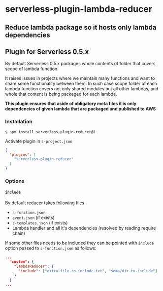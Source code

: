 # serverless-plugin-lambda-reducer
## Reduce lambda package so it hosts only lambda dependencies
## Plugin for Serverless 0.5.x

By default Serverless 0.5.x packages whole contents of folder that covers scope of lambda function.

It raises issues in projects where we maintain many functions and want to share some functionality between them.
In such case scope folder of each lambda function covers not only shared modules but all other lambdas, and whole that content is being packaged for each lambda.

__This plugin ensures that aside of obligatory meta files it is only dependencies of given lambda that are packaged and published to AWS__

### Installation

	$ npm install serverless-plugin-reducer@1

Activate plugin in `s-project.json`

```json
{
  "plugins": [
    "serverless-plugin-reducer"
  ]
}
```

### Options

#### `include`

By default reducer takes following files
- `s-function.json`
- `event.json` (if exists)
- `s-templates.json` (if exists)
- Lambda handler and all it's dependencies (resolved by reading require chain)

If some other files needs to be included they can be pointed with `include` option passed to `s-function.json` as follows:

```json
...
  "custom": {
    "lambdaReducer": {
      "include": ["extra-file-to-include.txt", "some/dir-to-include"]
    }
  }
...
```
